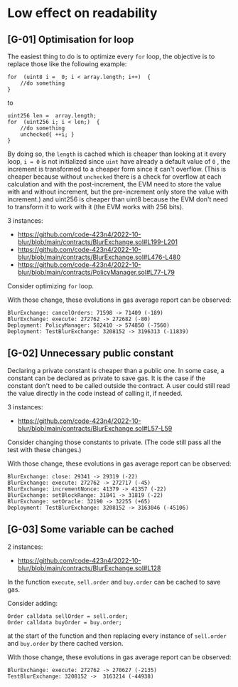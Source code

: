 
# Low effect on readability
## [G-01] Optimisation for loop
The easiest thing to do is to optimize every `for` loop, the objective is to replace those like the following example:

    for  (uint8 i =  0; i < array.length; i++)  {
    	//do something
    }

to

    uint256 len =  array.length;
    for  (uint256 i; i < len;)  {
    	//do something
    	unchecked{ ++i; }
    }

By doing so, the `length` is cached which is cheaper than looking at it every loop, `i = 0` is not initialized since `uint` have already a default value of `0` , the increment is transformed to a cheaper form since it can't overflow. (This is cheaper because without `unchecked` there is a check for overflow at each calculation and with the post-increment, the EVM need to store the value with and without increment, but the pre-increment only store the value with increment.) and uint256 is cheaper than uint8 because the EVM don't need to transform it to work with it (the EVM works with 256 bits).

3 instances:

 - https://github.com/code-423n4/2022-10-blur/blob/main/contracts/BlurExchange.sol#L199-L201
 - https://github.com/code-423n4/2022-10-blur/blob/main/contracts/BlurExchange.sol#L476-L480
 - https://github.com/code-423n4/2022-10-blur/blob/main/contracts/PolicyManager.sol#L77-L79

Consider optimizing `for` loop.

With those change, these evolutions in gas average report can be observed:

    BlurExchange: cancelOrders: 71598 -> 71409 (-189)
    BlurExchange: execute: 272762 -> 272682 (-80)
    Deployment: PolicyManager: 582410 -> 574850 (-7560)
    Deployment: TestBlurExchange: 3208152 -> 3196313 (-11839)

## [G-02] Unnecessary public constant

Declaring a private constant is cheaper than a public one. In some case, a constant can be declared as private to save gas. It is the case if the constant don't need to be called outside the contract. A user could still read the value directly in the code instead of calling it, if needed.

3 instances:

 - https://github.com/code-423n4/2022-10-blur/blob/main/contracts/BlurExchange.sol#L57-L59

Consider changing those constants to private. (The code still pass all the test with these changes.)

With those change, these evolutions in gas average report can be observed:

    BlurExchange: close: 29341 -> 29319 (-22)
    BlurExchange: execute: 272762 -> 272717 (-45)
    BlurExchange: incrementNonce: 41379 -> 41357 (-22)
    BlurExchange: setBlockRange: 31841 -> 31819 (-22)
    BlurExchange: setOracle: 32190 -> 32255 (+65)
    Deployment: TestBlurExchange: 3208152 -> 3163046 (-45106)

## [G-03] Some variable can be cached

2 instances:

 - https://github.com/code-423n4/2022-10-blur/blob/main/contracts/BlurExchange.sol#L128

In the function `execute`, `sell.order` and `buy.order` can be cached to save gas.

Consider adding:

    Order calldata sellOrder = sell.order;
    Order calldata buyOrder = buy.order;

at the start of the function and then replacing every instance of `sell.order` and `buy.order` by there cached version.

With those change, these evolutions in gas average report can be observed:

    BlurExchange: execute: 272762 -> 270627 (-2135)
    TestBlurExchange: 3208152 ->  3163214 (-44938)
